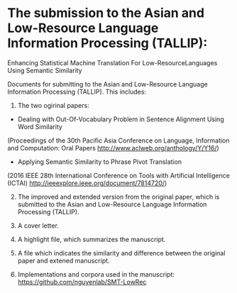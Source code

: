 # The submission to the Asian and Low-Resource Language Information Processing (TALLIP):

Enhancing Statistical Machine Translation For Low-ResourceLanguages Using Semantic Similarity


Documents for submitting to the Asian and Low-Resource Language Information Processing (TALLIP). This includes:

1. The two ogirinal papers:

- Dealing with Out-Of-Vocabulary Problem in Sentence Alignment Using Word Similarity 

(Proceedings of the 30th Pacific Asia Conference on Language, Information and Computation: Oral Papers http://www.aclweb.org/anthology/Y/Y16/)

- Applying Semantic Similarity to Phrase Pivot Translation 

(2016 IEEE 28th International Conference on Tools with Artificial Intelligence (ICTAI) http://ieeexplore.ieee.org/document/7814720/)

2. The improved and extended version from the original paper, which is submitted to the Asian and Low-Resource Language Information Processing (TALLIP).

3. A cover letter.

4. A highlight file, which summarizes the manuscript.

5. A file which indicates the similarity and difference between the original paper and extened manuscript.

6. Implementations and corpora used in the manuscript: https://github.com/nguyenlab/SMT-LowRec
